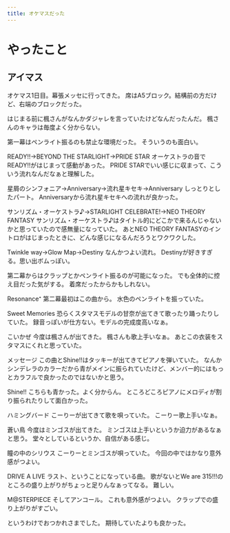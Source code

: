 ```yaml
---
title: オケマスだった
---
```


# やったこと

## アイマス

オケマス1日目。幕張メッセに行ってきた。
席はA5ブロック。結構前の方だけど、右端のブロックだった。

はじまる前に楓さんがなんかダジャレを言っていたけどなんだったんだ。
楓さんのキャラは毎度よく分からない。

第一幕はペンライト振るのも禁止な環境だった。
そういうのも面白い。

READY!!→BEYOND THE STARLIGHT→PRIDE STAR
オーケストラの音でREADY!!がはじまって感動があった。
PRIDE STARでいい感じに収まって、こういう流れなんだなぁと理解した。

星屑のシンフォニア→Anniversary→流れ星キセキ→Anniversary
しっとりとしたパート。
Anniversaryから流れ星キセキへの流れが良かった。

サンリズム・オーケストラ♪→STARLIGHT CELEBRATE!→NEO THEORY FANTASY
サンリズム・オーケストラ♪はタイトル的にどこかで来るんじゃないかと思っていたので感無量になっていた。
あとNEO THEORY FANTASYのイントロがはじまったときに、どんな感じになるんだろうとワクワクした。

Twinkle way→Glow Map→Destiny
なんかつよい流れ。
Destinyが好きすぎる。思い出ボムっぽい。

第二幕からはクラップとかペンライト振るのが可能になった。
でも全体的に控え目だった気がする。
着席だったからかもしれない。

Resonance⁺
第二幕最初はこの曲から。
水色のペンライトを振っていた。

Sweet Memories
恐らくスタマスモデルの甘奈が出てきて歌ったり踊ったりしていた。
録音っぽいが仕方ない。モデルの完成度高いなぁ。

こいかぜ
今度は楓さんが出てきた。
楓さんも歌上手いなぁ。
あとこの衣装をスタマスにくれと思っていた。

メッセージ
この曲とShine!!はタッキーが出てきてピアノを弾いていた。
なんかシンデレラのカラーだから青がメインに振られていたけど、メンバー的にはもっとカラフルで良かったのではないかと思う。

Shine!!
こちらも青かった。よく分からん。
ところどころピアノにメロディが割り振られたりして面白かった。

ハミングバード
こーりーが出てきて歌を唄っていた。
こーりー歌上手いなぁ。

蒼い鳥
今度はミンゴスが出てきた。
ミンゴスは上手いというか迫力があるなぁと思う。
堂々としているというか、自信がある感じ。

瞳の中のシリウス
こーりーとミンゴスが唄っていた。
今回の中ではかなり意外感がつよい。

DRIVE A LIVE
ラスト、ということになっている曲。
歌がないとWe are 315!!!のところの盛り上がりがちょっと足りんなぁってなる。
難しい。

M@STERPIECE
そしてアンコール。
これも意外感がつよい。
クラップでの盛り上がりがすごい。

というわけでおつかれさまでした。
期待していたよりも良かった。
